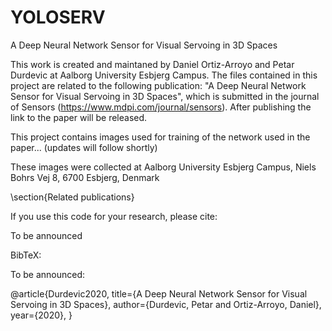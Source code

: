 # YOLOSERV
A Deep Neural Network Sensor for Visual Servoing in 3D Spaces

This work is created and maintaned by Daniel Ortiz-Arroyo and Petar Durdevic at Aalborg University Esbjerg Campus. The files contained in this project are related to the following publication: "A Deep Neural Network Sensor for Visual Servoing in 3D Spaces", which is submitted in the journal of Sensors (https://www.mdpi.com/journal/sensors). After publishing the link to the paper will be released. 

This project contains images used for training of the network used in the paper... (updates will follow shortly)

These images were collected at Aalborg University Esbjerg Campus, Niels Bohrs Vej 8, 6700 Esbjerg, Denmark

\section{Related publications}

If you use this code for your research, please cite:

To be announced

BibTeX:

To be announced: 

@article{Durdevic2020,
  title={A Deep Neural Network Sensor for Visual Servoing in 3D Spaces},
  author={Durdevic, Petar and Ortiz-Arroyo, Daniel},
  year={2020},
}

